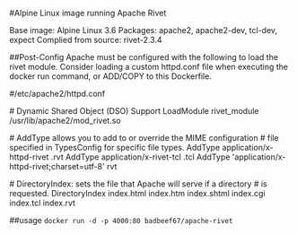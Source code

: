 #Alpine Linux image running Apache Rivet

Base image: Alpine Linux 3.6
Packages: apache2, apache2-dev, tcl-dev, expect
Complied from source: rivet-2.3.4

##Post-Config
Apache must be configured with the following to load the rivet module. Consider loading a custom httpd.conf file when executing the docker run command, or ADD/COPY to this Dockerfile.

\#/etc/apache2/httpd.conf

\# Dynamic Shared Object (DSO) Support
LoadModule rivet_module	/usr/lib/apache2/mod_rivet.so

\# AddType allows you to add to or override the MIME configuration
\# file specified in TypesConfig for specific file types.
AddType application/x-httpd-rivet .rvt
AddType application/x-rivet-tcl .tcl
AddType 'application/x-httpd-rivet;charset=utf-8' rvt

\# DirectoryIndex: sets the file that Apache will serve if a directory
\# is requested.
DirectoryIndex index.html index.htm index.shtml index.cgi index.tcl index.rvt

##usage
`docker run -d -p 4000:80 badbeef67/apache-rivet`